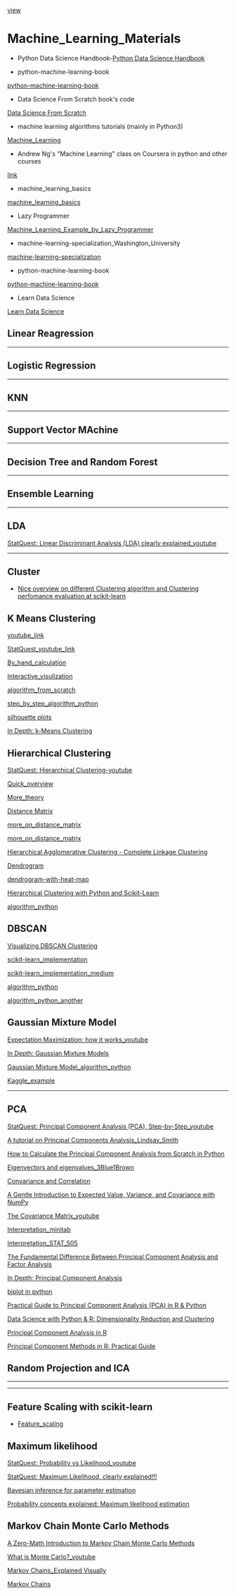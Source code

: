 [view](https://yousuf28.github.io/Machine_Learning_Materials_to_Follow/)

# Machine_Learning_Materials

- Python Data Science Handbook-[Python Data Science Handbook](https://jakevdp.github.io/PythonDataScienceHandbook/index.html)

-  python-machine-learning-book

[python-machine-learning-book](https://github.com/rasbt/python-machine-learning-book)

- Data Science From Scratch book's code

[Data Science From Scratch](https://github.com/joelgrus/data-science-from-scratch)



- machine learning algorithms tutorials (mainly in Python3)

[Machine_Learning](https://github.com/ethen8181/machine-learning#clustering)

- Andrew Ng's "Machine Learning" class on Coursera in python and other courses

[link](https://github.com/jdwittenauer/ipython-notebooks)

- machine_learning_basics

[machine_learning_basics](https://github.com/zotroneneis/machine_learning_basics)

- Lazy Programmer

[Machine_Learning_Example_by_Lazy_Programmer](https://github.com/lazyprogrammer/machine_learning_examples)


- machine-learning-specialization_Washington_University

[machine-learning-specialization](https://github.com/learnml/machine-learning-specialization)

-  python-machine-learning-book

[python-machine-learning-book](https://github.com/rasbt/python-machine-learning-book)

- Learn Data Science

[Learn Data Science](http://learnds.com)


## Linear Reagression



*****

## Logistic Regression


*******


## KNN


*****


## Support Vector MAchine

*****


## Decision Tree and Random Forest



*****


## Ensemble Learning



******


## LDA

[StatQuest: Linear Discriminant Analysis (LDA) clearly explained_youtube](https://www.youtube.com/watch?v=azXCzI57Yfc)

****

## Cluster

- [Nice overview on different Clustering algorithm and Clustering perfomance evaluation at scikit-learn](https://scikit-learn.org/stable/modules/clustering.html)

## K Means Clustering

[youtube_link](https://www.youtube.com/watch?v=_aWzGGNrcic)

[StatQuest_youtube_link](https://www.youtube.com/watch?v=4b5d3muPQmA)

[By_hand_calculation](https://www.saedsayad.com/clustering_kmeans.htm)

[Interactive_visulization](https://www.naftaliharris.com/blog/visualizing-k-means-clustering/)

[algorithm_from_scratch](http://nbviewer.jupyter.org/github/jdwittenauer/ipython-notebooks/blob/master/notebooks/ml/ML-Exercise7.ipynb)

[step_by_step_algorithm_python](http://benalexkeen.com/k-means-clustering-in-python/)

[silhouette plots](http://nbviewer.jupyter.org/github/rasbt/python-machine-learning-book/blob/master/code/ch11/ch11.ipynb)

[In Depth: k-Means Clustering](https://jakevdp.github.io/PythonDataScienceHandbook/05.11-k-means.html)

## Hierarchical Clustering

[StatQuest: Hierarchical Clustering-youtube](https://www.youtube.com/watch?v=7xHsRkOdVwo)

[Quick_overview](https://www.saedsayad.com/clustering_hierarchical.htm)

[More_theory](https://newonlinecourses.science.psu.edu/stat555/node/86/)

[Distance Matrix ](https://www.displayr.com/what-is-a-distance-matrix/)

[more_on_distance_matrix](https://www.datanovia.com/en/lessons/clustering-distance-measures/)

[more_on_distance_matrix](https://stats.stackexchange.com/questions/165194/using-correlation-as-distance-metric-for-hierarchical-clustering)

[Hierarchical Agglomerative Clustering - Complete Linkage Clustering](http://nbviewer.jupyter.org/github/rasbt/pattern_classification/blob/master/clustering/hierarchical/clust_complete_linkage.ipynb)

[Dendrogram](https://joernhees.de/blog/2015/08/26/scipy-hierarchical-clustering-and-dendrogram-tutorial/)

[dendrogram-with-heat-map](https://python-graph-gallery.com/404-dendrogram-with-heat-map/)

[Hierarchical Clustering with Python and Scikit-Learn](https://stackabuse.com/hierarchical-clustering-with-python-and-scikit-learn/)

[algorithm_python](https://github.com/ZwEin27/Hierarchical-Clustering/blob/master/hclust.py)

## DBSCAN

[Visualizing DBSCAN Clustering](https://www.naftaliharris.com/blog/visualizing-dbscan-clustering/)

[scikit-learn_implementation](https://blog.dominodatalab.com/topology-and-density-based-clustering/)

[scikit-learn_implementation_medium](https://towardsdatascience.com/dbscan-clustering-for-data-shapes-k-means-cant-handle-well-in-python-6be89af4e6ea)

[algorithm_python](https://github.com/TummanapallyAnuraag/EE769_project/blob/master/DBSCAN.py)

[algorithm_python_another](https://github.com/choffstein/dbscan/blob/master/dbscan/dbscan.py)

## Gaussian Mixture Model

[Expectation Maximization: how it works_youtube](https://www.youtube.com/watch?v=iQoXFmbXRJA&index=2&list=PLBJL0wUvhBHOalOTPHXthFLEKXdO9J2ho)

[In Depth: Gaussian Mixture Models](https://jakevdp.github.io/PythonDataScienceHandbook/05.12-gaussian-mixtures.html)


[Gaussian Mixture Model_algorithm_python](http://ethen8181.github.io/machine-learning/clustering/GMM/GMM.html)


[Kaggle_example](https://www.kaggle.com/kmader/gaussian-mixture-lung-segmentation)

****

## PCA

[StatQuest: Principal Component Analysis (PCA), Step-by-Step_youtube](https://www.youtube.com/watch?v=FgakZw6K1QQ)

[A tutorial on Principal Components Analysis_Lindsay_Smith](http://www.iro.umontreal.ca/~pift6080/H09/documents/papers/pca_tutorial.pdf)

[How to Calculate the Principal Component Analysis from Scratch in Python](https://machinelearningmastery.com/calculate-principal-component-analysis-scratch-python/)

[Eigenvectors and eigenvalues_3Blue1Brown](https://www.youtube.com/watch?v=PFDu9oVAE-g)

[Convariance and Correlation](http://ci.columbia.edu/ci/premba_test/c0331/s7/s7_5.html)

[A Gentle Introduction to Expected Value, Variance, and Covariance with NumPy](https://machinelearningmastery.com/introduction-to-expected-value-variance-and-covariance/)

[The Covariance Matrix_youtube](https://www.youtube.com/watch?v=locZabK4Als&t=728s&frags=pl%2Cwn)





[Interpretation_minitab](https://support.minitab.com/en-us/minitab/18/help-and-how-to/modeling-statistics/multivariate/how-to/principal-components/interpret-the-results/all-statistics-and-graphs/)

[Interpretation_STAT_505](https://newonlinecourses.science.psu.edu/stat505/node/54/)

[The Fundamental Difference Between Principal Component Analysis and Factor Analysis](https://www.theanalysisfactor.com/the-fundamental-difference-between-principal-component-analysis-and-factor-analysis/)

[In Depth: Principal Component Analysis](https://jakevdp.github.io/PythonDataScienceHandbook/05.09-principal-component-analysis.html)

[biplot in python](https://stackoverflow.com/questions/39216897/plot-pca-loadings-and-loading-in-biplot-in-sklearn-like-rs-autoplot)


[Practical Guide to Principal Component Analysis (PCA) in R & Python](https://www.analyticsvidhya.com/blog/2016/03/practical-guide-principal-component-analysis-python/)

[Data Science with Python & R: Dimensionality Reduction and Clustering](https://www.codementor.io/jadianes/data-science-python-pandas-r-dimensionality-reduction-du1081aka)

[Principal Component Analysis in R](https://www.datacamp.com/community/tutorials/pca-analysis-r)

[Principal Component Methods in R: Practical Guide](http://www.sthda.com/english/articles/31-principal-component-methods-in-r-practical-guide/118-principal-component-analysis-in-r-prcomp-vs-princomp/)



## Random Projection and ICA

****


****

## Feature Scaling with scikit-learn

- [Feature_scaling](http://benalexkeen.com/feature-scaling-with-scikit-learn/)

## Maximum likelihood

[StatQuest: Probability vs Likelihood_youtube](https://www.youtube.com/watch?v=pYxNSUDSFH4)

[StatQuest: Maximum Likelihood, clearly explained!!!](https://www.youtube.com/watch?v=XepXtl9YKwc&frags=pl%2Cwn)

[Bayesian inference for parameter estimation](https://towardsdatascience.com/probability-concepts-explained-bayesian-inference-for-parameter-estimation-90e8930e5348)

[Probability concepts explained: Maximum likelihood estimation](https://towardsdatascience.com/probability-concepts-explained-maximum-likelihood-estimation-c7b4342fdbb1)

## Markov Chain Monte Carlo Methods

[A Zero-Math Introduction to Markov Chain Monte Carlo Methods](https://towardsdatascience.com/a-zero-math-introduction-to-markov-chain-monte-carlo-methods-dcba889e0c50)

[What is Monte Carlo?_youtube](https://www.youtube.com/watch?v=AyBNnkYrSWY)

[Markov Chains_Explained Visually](http://setosa.io/ev/markov-chains/)

[Markov Chains](https://brilliant.org/wiki/markov-chains/)




